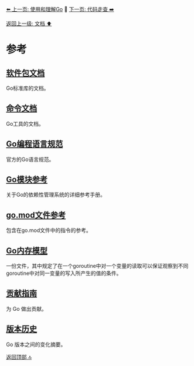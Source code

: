 [⬅️ 上一页: 使用和理解Go](使用和理解Go) 🚦 [下一页: 代码走查 ➡️](代码走查)

[返回上一级: 文档 ⬆️](../文档)

# 参考

## [软件包文档](参考/软件包文档)

Go标准库的文档。

## [命令文档](参考/命令文档)

Go工具的文档。

## [Go编程语言规范](参考/Go编程语言规范)

官方的Go语言规范。

## [Go模块参考](参考/Go模块参考)

关于Go的依赖性管理系统的详细参考手册。

## [go.mod文件参考](参考/go.mod文件参考)

包含在go.mod文件中的指令的参考。

## [Go内存模型](参考/Go内存模型)

一份文件，其中规定了在一个goroutine中对一个变量的读取可以保证观察到不同goroutine中对同一变量的写入所产生的值的条件。

## [贡献指南](参考/贡献指南)

为 Go 做出贡献。

## [版本历史](参考/版本历史)

Go 版本之间的变化摘要。

[返回顶部 🔝](#参考)
